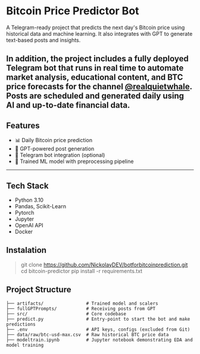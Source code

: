 # Bitcoin Price Predictor Bot
A Telegram-ready project that predicts the next day's Bitcoin price using historical data and machine learning.
It also integrates with GPT to generate text-based posts and insights.

In addition, the project includes a fully deployed Telegram bot that runs in real time to automate market analysis, educational content, and BTC price forecasts for the channel [@realquietwhale](https://t.me/realquietwhale).
Posts are scheduled and generated daily using AI and up-to-date financial data.
---

## Features

- 📊 Daily Bitcoin price prediction
- 🤖 GPT-powered post generation
- 📡 Telegram bot integration (optional)
- 🧠 Trained ML model with preprocessing pipeline

---

## Tech Stack

- Python 3.10
- Pandas, Scikit-Learn
- Pytorch
- Jupyter
- OpenAI API
- Docker
## Instalation
> git clone https://github.com/NickolayDEV/botforbitcoinprediction.git
> cd bitcoin-predictor
> pip install -r requirements.txt
## Project Structure
```
├── artifacts/                # Trained model and scalers
├── fullGPTPrompts/           # Receiving posts from GPT
├── src/                      # Core codebase
├── predict.py                # Entry-point to start the bot and make predictions
├── .env                      # API keys, configs (excluded from Git)
├── data/raw/btc-usd-max.csv  # Raw historical BTC price data
├── modeltrain.ipynb          # Jupyter notebook demonstrating EDA and model training
```